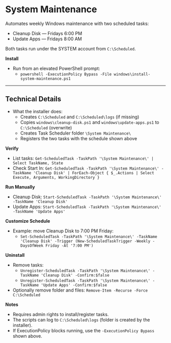 # System Maintenance

Automates weekly Windows maintenance with two scheduled tasks:
- Cleanup Disk — Fridays 6:00 PM
- Update Apps — Fridays 8:00 AM

Both tasks run under the SYSTEM account from `C:\Scheduled`.

**Install**
- Run from an elevated PowerShell prompt:
  - `powershell -ExecutionPolicy Bypass -File windows\install-system-maintenance.ps1`

<hr>

## Technical Details
- What the installer does:
  - Creates `C:\Scheduled` and `C:\Scheduled\logs` (if missing)
  - Copies `windows\cleanup-disk.ps1` and `windows\update-apps.ps1` to `C:\Scheduled` (overwrite)
  - Creates Task Scheduler folder `\System Maintenance\`
  - Registers the two tasks with the schedule shown above

**Verify**
- List tasks: `Get-ScheduledTask -TaskPath '\System Maintenance\' | Select TaskName, State`
- Check Start In: `Get-ScheduledTask -TaskPath '\System Maintenance\' -TaskName 'Cleanup Disk' | ForEach-Object { $_.Actions | Select Execute, Arguments, WorkingDirectory }`

**Run Manually**
- Cleanup Disk: `Start-ScheduledTask -TaskPath '\System Maintenance\' -TaskName 'Cleanup Disk'`
- Update Apps: `Start-ScheduledTask -TaskPath '\System Maintenance\' -TaskName 'Update Apps'`

**Customize Schedule**
- Example: move Cleanup Disk to 7:00 PM Friday:
  - `Set-ScheduledTask -TaskPath '\System Maintenance\' -TaskName 'Cleanup Disk' -Trigger (New-ScheduledTaskTrigger -Weekly -DaysOfWeek Friday -At '7:00 PM')`

**Uninstall**
- Remove tasks:
  - `Unregister-ScheduledTask -TaskPath '\System Maintenance\' -TaskName 'Cleanup Disk' -Confirm:$false`
  - `Unregister-ScheduledTask -TaskPath '\System Maintenance\' -TaskName 'Update Apps' -Confirm:$false`
- Optionally remove folder and files: `Remove-Item -Recurse -Force C:\Scheduled`

**Notes**
- Requires admin rights to install/register tasks.
- The scripts can log to `C:\Scheduled\logs` (folder is created by the installer).
- If ExecutionPolicy blocks running, use the `-ExecutionPolicy Bypass` shown above.
